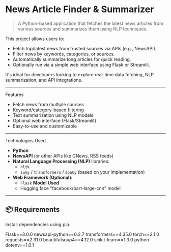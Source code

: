 # News Article Finder & Summarizer

> A Python-based application that fetches the latest news articles from various sources and summarizes them using NLP techniques.

This project allows users to:
- Fetch top/latest news from trusted sources via APIs (e.g., NewsAPI).
- Filter news by keywords, categories, or sources.
- Automatically summarize long articles for quick reading.
- Optionally run via a simple web interface using Flask or Streamlit.

It's ideal for developers looking to explore real-time data fetching, NLP summarization, and API integrations.

---
 Features

-  Fetch news from multiple sources
-  Keyword/category-based filtering
-  Text summarization using NLP models
-  Optional web interface (Flask/Streamlit)
-  Easy-to-use and customizable

---
 Technologies Used

- **Python**
- **NewsAPI** (or other APIs like GNews, RSS feeds)
- **Natural Language Processing (NLP)** libraries:
  - `nltk`
  - `sumy` / `transformers` / `spaCy` (based on your implementation)
- **Web Framework (Optional):**
  - `Flask`
  **Model Used**
  - Hugging face "facebook/bart-large-cnn" model
---

## 📦 Requirements

Install dependencies using pip:

Flask==3.0.0
newsapi-python==0.2.7
transformers==4.35.0
torch==2.1.0
requests==2.31.0
beautifulsoup4==4.12.0
scikit-learn==1.3.0
python-dotenv==1.0.1 
